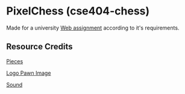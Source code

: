 # PixelChess (cse404-chess)
Made for a university [Web assignment](https://github.com/chauff/Web-Teaching/blob/master/Assignment-1.md) according to it's requirements.

## Resource Credits
[Pieces](http://realmofthemadgod.wikia.com/wiki/File:Lofi_Roguelike_sprites.png)

[Logo Pawn Image](https://openclipart.org/detail/275548/silhouette-chess-piece-remix-pawn-peon)

[Sound](https://freesound.org/people/mh2o/sounds/351518/)
